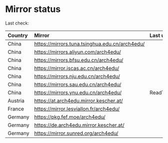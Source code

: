 <script src="./time.js"></script>
# Mirror status
Last check: <script type="text/javascript">localize(1688037346.3099601);</script>

|Country|Mirror|Last update|
|:------|:-----|:----------|
|China|https://mirrors.tuna.tsinghua.edu.cn/arch4edu/|<script type="text/javascript">localize(1688020508);</script>|
|China|https://mirrors.aliyun.com/arch4edu/|<script type="text/javascript">localize(1687934152);</script>|
|China|https://mirrors.bfsu.edu.cn/arch4edu/|<script type="text/javascript">localize(1687977213);</script>|
|China|https://mirror.iscas.ac.cn/arch4edu/|<script type="text/javascript">localize(1688020508);</script>|
|China|https://mirrors.nju.edu.cn/arch4edu/|<script type="text/javascript">localize(1687934152);</script>|
|China|https://mirrors.sau.edu.cn/arch4edu/|<script type="text/javascript">localize(1673850842);</script>|
|China|https://mirrors.ynu.edu.cn/arch4edu/|ReadTimeout|
|Austria|https://at.arch4edu.mirror.kescher.at/|<script type="text/javascript">localize(1687977213);</script>|
|France|https://mirror.lesviallon.fr/arch4edu/|<script type="text/javascript">localize(1687977213);</script>|
|Germany|https://pkg.fef.moe/arch4edu/|<script type="text/javascript">localize(1687977213);</script>|
|Germany|https://de.arch4edu.mirror.kescher.at/|<script type="text/javascript">localize(1687977213);</script>|
|Germany|https://mirror.sunred.org/arch4edu/|<script type="text/javascript">localize(1687977213);</script>|

<script src="./tablefilter/tablefilter.js"></script>
<script src="./table.js"></script>